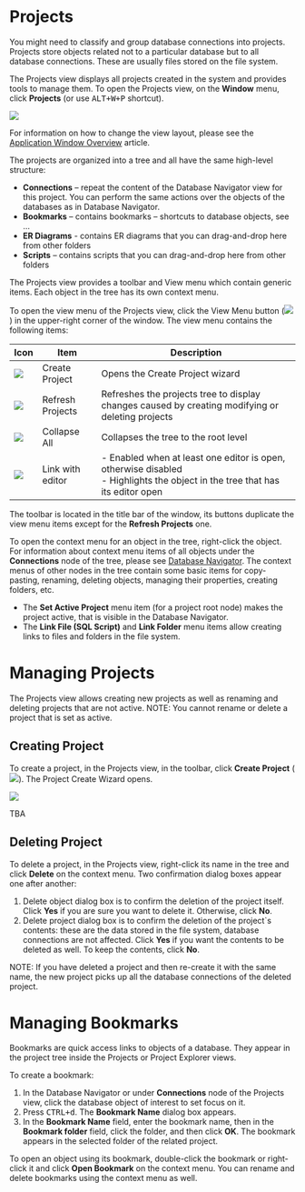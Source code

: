 # Projects

You might need to classify and group database connections into projects.  Projects store objects related not to a particular database but to all database connections. These are usually files stored on the file system.

The Projects view displays all projects created in the system and provides tools to manage them. To open the Projects view, on the **Window** menu, click **Projects** (or use <kbd>ALT+W+P</kbd> shortcut).

<img src="https://www.dropbox.com/s/v51mrexzl4a561z/Projects%20view.png?raw=1"/>

For information on how to change the view layout, please see the [Application Window Overview](https://github.com/serge-rider/dbeaver/wiki/Application-Window-Overview) article.

The projects are organized into a tree and all have the same high-level structure:
* **Connections** – repeat the content of the Database Navigator view for this project. You can perform the same actions over the objects of the databases as in Database Navigator.
* **Bookmarks** – contains bookmarks – shortcuts to database objects, see … 
* **ER Diagrams** - contains ER diagrams that you can drag-and-drop here from other folders
* **Scripts** – contains scripts that you can drag-and-drop here from other folders

The Projects view provides a toolbar and View menu which contain generic items. Each object in the tree has its own context menu.

To open the view menu of the Projects view, click the View Menu button (<img src="https://www.dropbox.com/s/k4ut6zbp5apbcdo/View%20menu%20icon.png?raw=1"/>) in the upper-right corner of the window. The view menu contains the following items:

Icon|Item|Description
----|----|-----------
<img src="https://www.dropbox.com/s/jlswp7lf1fwijvy/Create%20project%20icon.png?raw=1"/>|Create Project|Opens the Create Project wizard
<img src="https://www.dropbox.com/s/t47ic11b7fxt36d/Refresh%20projects%20icon.png?raw=1"/>|Refresh Projects|Refreshes the projects tree to display changes caused by creating modifying or deleting projects 
<img src="https://www.dropbox.com/s/jg92vpaegfm8alz/Collapse%20All%20icon.png?raw=1"/>|Collapse All|	Collapses the tree to the root level
<img src="https://www.dropbox.com/s/8ctcn4vmkfex5zt/Link%20with%20editor%20icon.png?raw=1"/>|Link with editor|- Enabled when at least one editor is open, otherwise disabled<br/>- Highlights the object in the tree that has its editor open

The toolbar is located in the title bar of the window, its buttons duplicate the view menu items except for the **Refresh Projects** one.

To open the context menu for an object in the tree, right-click the object.
For information about context menu items of all objects under the **Connections** node of the tree, please see [Database Navigator](https://github.com/serge-rider/dbeaver/wiki/Database-Navigator).  The context menus of other nodes in the tree contain some basic items for copy-pasting, renaming, deleting objects, managing their properties, creating folders, etc. 
* The **Set Active Project** menu item (for a project root node) makes the project active, that is visible in the Database Navigator. 
* The **Link File (SQL Script)** and **Link Folder** menu items allow creating links to files and folders in the file system.

# Managing Projects
The Projects view allows creating new projects as well as renaming and deleting projects that are not active.
NOTE: You cannot rename or delete a project that is set as active. 

## Creating Project
To create a project, in the Projects view, in the toolbar, click **Create Project** (<img src="https://www.dropbox.com/s/jlswp7lf1fwijvy/Create%20project%20icon.png?raw=1"/>). The Project Create Wizard opens.

<img src="https://www.dropbox.com/s/ri4t1jsae2ojmpt/Create%20project%20wizard.png?raw=1"/>

TBA 

## Deleting Project
To delete a project, in the Projects view, right-click its name in the tree and click **Delete** on the context menu. Two confirmation dialog boxes appear one after another:
1. Delete object dialog box is to confirm the deletion of the project itself. Click **Yes** if you are sure you want to delete it. Otherwise, click **No**.
2. Delete project dialog box is to confirm the deletion of the project`s contents: these are the data stored in the file system, database connections are not affected. Click **Yes** if you want the contents to be deleted as well. To keep the contents, click **No**.

NOTE: If you have deleted a project and then re-create it with the same name, the new project picks up all the database connections of the deleted project.

# Managing Bookmarks
Bookmarks are quick access links to objects of a database. They appear in the project tree inside the Projects or Project Explorer views.

To create a bookmark:
1. In the Database Navigator or under **Connections** node of the Projects view, click the database object of interest to set focus on it.
2. Press <kbd>CTRL+d</kbd>. The **Bookmark Name** dialog box appears.
3. In the **Bookmark Name** field, enter the bookmark name, then in the **Bookmark folder** field, click the folder, and then click **OK**. The bookmark appears in the selected folder of the related project.

To open an object using its bookmark, double-click the bookmark or right-click it and click **Open Bookmark** on the context menu. You can rename and delete bookmarks using the context menu as well. 
